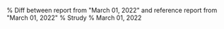 % Diff between report from "March 01, 2022" and reference report from "March 01, 2022"
% Strudy
% March 01, 2022


